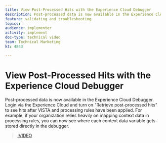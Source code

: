```yaml
---
title: View Post-Processed Hits with the Experience Cloud Debugger
description: Post-processed data is now available in the Experience Cloud Debugger. Login via the Experience Cloud and turn on "Retrieve post-processed hits" to see hits after VISTA and processing rules have been applied. For example, if your organization relies heavily on mapping context data in processing rules, you can now see where each context data variable gets stored directly in the debugger.
feature: validating and troubleshooting
topics: 
audience: implementer
activity: implement
doc-type: technical video
team: Technical Marketing
kt: 4843

---
```


# View Post-Processed Hits with the Experience Cloud Debugger

Post-processed data is now available in the Experience Cloud Debugger. Login via the Experience Cloud and turn on "Retrieve post-processed hits" to see hits after VISTA and processing rules have been applied. For example, if your organization relies heavily on mapping context data in processing rules, you can now see where each context data variable gets stored directly in the debugger.

>[!VIDEO](https://video.tv.adobe.com/v/32961/?quality=12)
